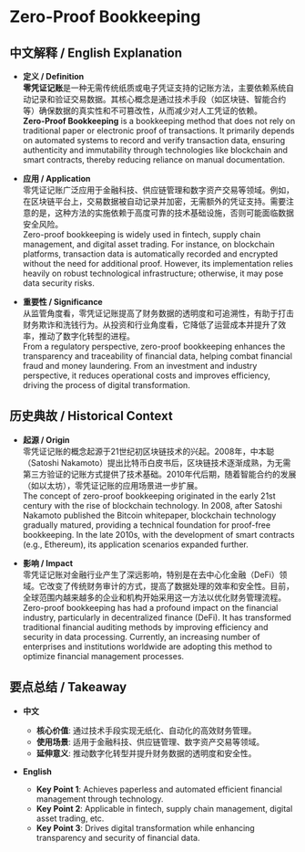 # Zero-Proof Bookkeeping

## 中文解释 / English Explanation

* **定义 / Definition**  
  **零凭证记账**是一种无需传统纸质或电子凭证支持的记账方法，主要依赖系统自动记录和验证交易数据。其核心概念是通过技术手段（如区块链、智能合约等）确保数据的真实性和不可篡改性，从而减少对人工凭证的依赖。  
  **Zero-Proof Bookkeeping** is a bookkeeping method that does not rely on traditional paper or electronic proof of transactions. It primarily depends on automated systems to record and verify transaction data, ensuring authenticity and immutability through technologies like blockchain and smart contracts, thereby reducing reliance on manual documentation.

* **应用 / Application**  
  零凭证记账广泛应用于金融科技、供应链管理和数字资产交易等领域。例如，在区块链平台上，交易数据被自动记录并加密，无需额外的凭证支持。需要注意的是，这种方法的实施依赖于高度可靠的技术基础设施，否则可能面临数据安全风险。  
  Zero-proof bookkeeping is widely used in fintech, supply chain management, and digital asset trading. For instance, on blockchain platforms, transaction data is automatically recorded and encrypted without the need for additional proof. However, its implementation relies heavily on robust technological infrastructure; otherwise, it may pose data security risks.

* **重要性 / Significance**  
  从监管角度看，零凭证记账提高了财务数据的透明度和可追溯性，有助于打击财务欺诈和洗钱行为。从投资和行业角度看，它降低了运营成本并提升了效率，推动了数字化转型的进程。  
  From a regulatory perspective, zero-proof bookkeeping enhances the transparency and traceability of financial data, helping combat financial fraud and money laundering. From an investment and industry perspective, it reduces operational costs and improves efficiency, driving the process of digital transformation.

## 历史典故 / Historical Context

* **起源 / Origin**  
  零凭证记账的概念起源于21世纪初区块链技术的兴起。2008年，中本聪（Satoshi Nakamoto）提出比特币白皮书后，区块链技术逐渐成熟，为无需第三方验证的记账方式提供了技术基础。2010年代后期，随着智能合约的发展（如以太坊），零凭证记账的应用场景进一步扩展。  
  The concept of zero-proof bookkeeping originated in the early 21st century with the rise of blockchain technology. In 2008, after Satoshi Nakamoto published the Bitcoin whitepaper, blockchain technology gradually matured, providing a technical foundation for proof-free bookkeeping. In the late 2010s, with the development of smart contracts (e.g., Ethereum), its application scenarios expanded further.

* **影响 / Impact**  
  零凭证记账对金融行业产生了深远影响，特别是在去中心化金融（DeFi）领域。它改变了传统财务审计的方式，提高了数据处理的效率和安全性。目前，全球范围内越来越多的企业和机构开始采用这一方法以优化财务管理流程。  
  Zero-proof bookkeeping has had a profound impact on the financial industry, particularly in decentralized finance (DeFi). It has transformed traditional financial auditing methods by improving efficiency and security in data processing. Currently, an increasing number of enterprises and institutions worldwide are adopting this method to optimize financial management processes.

## 要点总结 / Takeaway

* **中文**  
  - **核心价值**: 通过技术手段实现无纸化、自动化的高效财务管理。  
  - **使用场景**: 适用于金融科技、供应链管理、数字资产交易等领域。  
  - **延伸意义**: 推动数字化转型并提升财务数据的透明度和安全性。

* **English**  
  - **Key Point 1**: Achieves paperless and automated efficient financial management through technology.  
  - **Key Point 2**: Applicable in fintech, supply chain management, digital asset trading, etc.  
  - **Key Point 3**: Drives digital transformation while enhancing transparency and security of financial data.